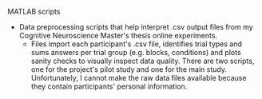 MATLAB scripts
- Data preprocessing scripts that help interpret .csv output files from my Cognitive Neuroscience Master's thesis online experiments.
    - Files import each participant's .csv file, identifies trial types and sums answers per trial group (e.g. blocks, conditions) and plots sanity checks to visually inspect data quality.
There are two scripts, one for the project's pilot study and one for the main study. Unfortunately, I cannot make the raw data files available because they contain participants' personal information.

